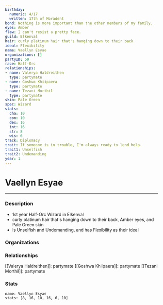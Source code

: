 ```yaml
---
birthday:
  numeric: 4/17
  written: 17th of Moradent
bond: Nothing is more important than the other members of my family.
eyes: Amber
flaw: I can't resist a pretty face.
guild: Elkenval
hair: curly platinum hair that's hanging down to their back
ideal: Flexibility
name: Vaellyn Esyae
organizations: []
partyID: 59
race: Half-Orc
relationships:
- name: Valerya Haldreithen
  type: partymate
- name: Goshwa Khiipaera
  type: partymate
- name: Tezani Morthil
  type: partymate
skin: Pale Green
spec: Wizard
stats:
  cha: 10
  con: 10
  dex: 16
  int: 16
  str: 8
  wis: 6
track: Diplomacy
trait: If someone is in trouble, I'm always ready to lend help.
trait1: Unselfish
trait2: Undemanding
year: 1
---
```

# Vaellyn Esyae
---
### Description
- 1st year Half-Orc Wizard in Elkenval
- curly platinum hair that's hanging down to their back, Amber eyes, and Pale Green skin
- Is Unselfish and Undemanding, and has Flexibility as their ideal

### Organizations
### Relationships
[[Valerya Haldreithen]]: partymate
[[Goshwa Khiipaera]]: partymate
[[Tezani Morthil]]: partymate
### Stats
```statblock
name: Vaellyn Esyae
stats: [8, 16, 10, 16, 6, 10]
```